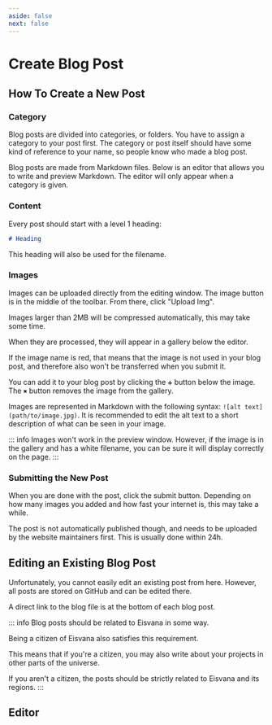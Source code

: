 ```yaml
---
aside: false
next: false
---
```


<script setup lang="ts">
import BlogBuilder from '../components/BlogBuilder.vue';
</script>

# Create Blog Post

## How To Create a New Post

### Category

Blog posts are divided into categories, or folders. You have to assign a category to your post first. The category or post itself should have some kind of reference to your name, so people know who made a blog post.

Blog posts are made from Markdown files. Below is an editor that allows you to write and preview Markdown. The editor will only appear when a category is given.

### Content

Every post should start with a level 1 heading:

```md
# Heading
```

This heading will also be used for the filename.

### Images

Images can be uploaded directly from the editing window. The image button is in the middle of the toolbar. From there, click "Upload Img".

Images larger than 2MB will be compressed automatically, this may take some time.

When they are processed, they will appear in a gallery below the editor.

If the image name is red, that means that the image is not used in your blog post, and therefore also won't be transferred when you submit it.

You can add it to your blog post by clicking the `➕` button below the image. The `✖` button removes the image from the gallery.

Images are represented in Markdown with the following syntax: `![alt text](path/to/image.jpg)`. It is recommended to edit the alt text to a short description of what can be seen in your image.

::: info
Images won't work in the preview window. However, if the image is in the gallery and has a white filename, you can be sure it will display correctly on the page.
:::

### Submitting the New Post

When you are done with the post, click the submit button. Depending on how many images you added and how fast your internet is, this may take a while.

The post is not automatically published though, and needs to be uploaded by the website maintainers first. This is usually done within 24h.

## Editing an Existing Blog Post

Unfortunately, you cannot easily edit an existing post from here. However, all posts are stored on GitHub and can be edited there.

A direct link to the blog file is at the bottom of each blog post.

::: info
Blog posts should be related to Eisvana in some way.

Being a citizen of Eisvana also satisfies this requirement.

This means that if you're a citizen, you may also write about your projects in other parts of the universe.

If you aren't a citizen, the posts should be strictly related to Eisvana and its regions.
:::

## Editor

<BlogBuilder />
